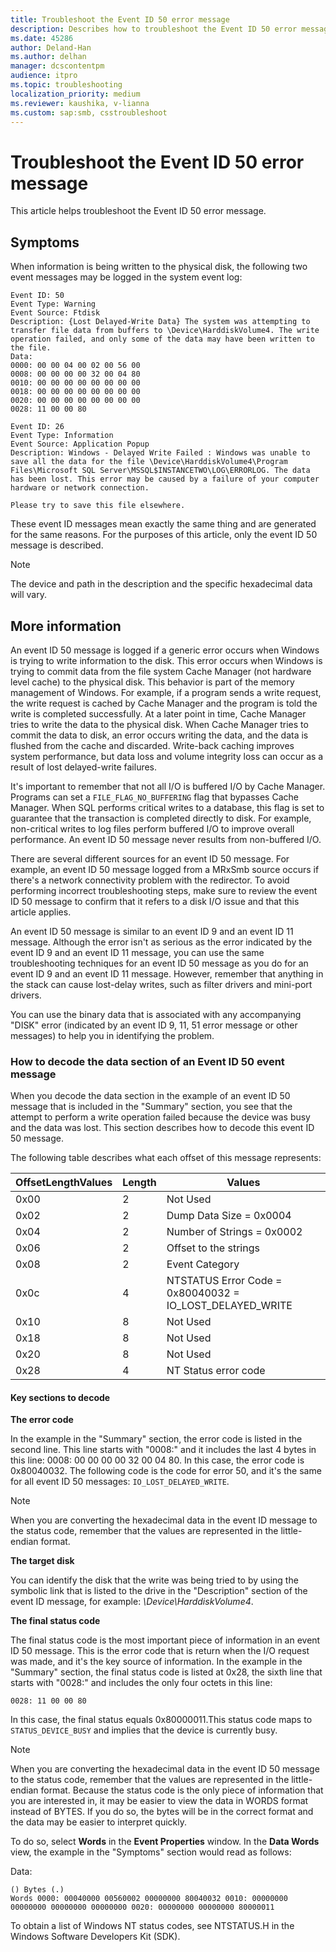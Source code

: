 ```yaml
---
title: Troubleshoot the Event ID 50 error message
description: Describes how to troubleshoot the Event ID 50 error message.
ms.date: 45286
author: Deland-Han
ms.author: delhan
manager: dcscontentpm
audience: itpro
ms.topic: troubleshooting
localization_priority: medium
ms.reviewer: kaushika, v-lianna
ms.custom: sap:smb, csstroubleshoot
---
```

# Troubleshoot the Event ID 50 error message

This article helps troubleshoot the Event ID 50 error message.

## Symptoms

When information is being written to the physical disk, the following two event messages may be logged in the system event log:

```output
Event ID: 50 
Event Type: Warning 
Event Source: Ftdisk 
Description: {Lost Delayed-Write Data} The system was attempting to transfer file data from buffers to \Device\HarddiskVolume4. The write operation failed, and only some of the data may have been written to the file.
Data: 
0000: 00 00 04 00 02 00 56 00 
0008: 00 00 00 00 32 00 04 80 
0010: 00 00 00 00 00 00 00 00 
0018: 00 00 00 00 00 00 00 00 
0020: 00 00 00 00 00 00 00 00 
0028: 11 00 00 80 
```

```output
Event ID: 26 
Event Type: Information
Event Source: Application Popup
Description: Windows - Delayed Write Failed : Windows was unable to save all the data for the file \Device\HarddiskVolume4\Program Files\Microsoft SQL Server\MSSQL$INSTANCETWO\LOG\ERRORLOG. The data has been lost. This error may be caused by a failure of your computer hardware or network connection.

Please try to save this file elsewhere.
```

These event ID messages mean exactly the same thing and are generated for the same reasons. For the purposes of this article, only the event ID 50 message is described.

> [!NOTE]
> The device and path in the description and the specific hexadecimal data will vary.

## More information

An event ID 50 message is logged if a generic error occurs when Windows is trying to write information to the disk. This error occurs when Windows is trying to commit data from the file system Cache Manager (not hardware level cache) to the physical disk. This behavior is part of the memory management of Windows. For example, if a program sends a write request, the write request is cached by Cache Manager and the program is told the write is completed successfully. At a later point in time, Cache Manager tries to write the data to the physical disk. When Cache Manager tries to commit the data to disk, an error occurs writing the data, and the data is flushed from the cache and discarded. Write-back caching improves system performance, but data loss and volume integrity loss can occur as a result of lost delayed-write failures.

It's important to remember that not all I/O is buffered I/O by Cache Manager. Programs can set a `FILE_FLAG_NO_BUFFERING` flag that bypasses Cache Manager. When SQL performs critical writes to a database, this flag is set to guarantee that the transaction is completed directly to disk. For example, non-critical writes to log files perform buffered I/O to improve overall performance. An event ID 50 message never results from non-buffered I/O.

There are several different sources for an event ID 50 message. For example, an event ID 50 message logged from a MRxSmb source occurs if there's a network connectivity problem with the redirector. To avoid performing incorrect troubleshooting steps, make sure to review the event ID 50 message to confirm that it refers to a disk I/O issue and that this article applies.

An event ID 50 message is similar to an event ID 9 and an event ID 11 message. Although the error isn't as serious as the error indicated by the event ID 9 and an event ID 11 message, you can use the same troubleshooting techniques for an event ID 50 message as you do for an event ID 9 and an event ID 11 message. However, remember that anything in the stack can cause lost-delay writes, such as filter drivers and mini-port drivers.

You can use the binary data that is associated with any accompanying "DISK" error (indicated by an event ID 9, 11, 51 error message or other messages) to help you in identifying the problem.

### How to decode the data section of an Event ID 50 event message

When you decode the data section in the example of an event ID 50 message that is included in the "Summary" section, you see that the attempt to perform a write operation failed because the device was busy and the data was lost. This section describes how to decode this event ID 50 message.

The following table describes what each offset of this message represents:

|OffsetLengthValues|Length|Values|
|-----------|------------|---------|
|0x00|2|Not Used|
|0x02|2|Dump Data Size = 0x0004|
|0x04|2|Number of Strings = 0x0002|
|0x06|2|Offset to the strings|
|0x08|2|Event Category|
|0x0c|4|NTSTATUS Error Code = 0x80040032 = IO_LOST_DELAYED_WRITE|
|0x10|8|Not Used|
|0x18|8|Not Used|
|0x20|8|Not Used|
|0x28|4|NT Status error code|

#### Key sections to decode

**The error code**

In the example in the "Summary" section, the error code is listed in the second line. This line starts with "0008:" and it includes the last 4 bytes in this line: 0008: 00 00 00 00 32 00 04 80. In this case, the error code is 0x80040032. The following code is the code for error 50, and it's the same for all event ID 50 messages: `IO_LOST_DELAYED_WRITE`.

> [!NOTE]
> When you are converting the hexadecimal data in the event ID message to the status code, remember that the values are represented in the little-endian format.

**The target disk**

You can identify the disk that the write was being tried to by using the symbolic link that is listed to the drive in the "Description" section of the event ID message, for example: *\\Device\\HarddiskVolume4*.

**The final status code**

The final status code is the most important piece of information in an event ID 50 message. This is the error code that is return when the I/O request was made, and it's the key source of information. In the example in the "Summary" section, the final status code is listed at 0x28, the sixth line that starts with "0028:" and includes the only four octets in this line:

```output
0028: 11 00 00 80 
```

In this case, the final status equals 0x80000011.This status code maps to `STATUS_DEVICE_BUSY` and implies that the device is currently busy.

> [!NOTE]
> When you are converting the hexadecimal data in the event ID 50 message to the status code, remember that the values are represented in the little-endian format. Because the status code is the only piece of information that you are interested in, it may be easier to view the data in WORDS format instead of BYTES. If you do so, the bytes will be in the correct format and the data may be easier to interpret quickly.

To do so, select **Words** in the **Event Properties** window. In the **Data Words** view, the example in the "Symptoms" section would read as follows:

Data:

```output
() Bytes (.) 
Words 0000: 00040000 00560002 00000000 80040032 0010: 00000000 00000000 00000000 00000000 0020: 00000000 00000000 80000011
```

To obtain a list of Windows NT status codes, see NTSTATUS.H in the Windows Software Developers Kit (SDK).
